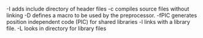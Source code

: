 -I adds include directory of header files
-c compiles source files without linking
-D defines a macro to be used by the preprocessor.
-fPIC generates position independent code (PIC) for shared libraries
-l links with a library file.
-L looks in directory for library files

